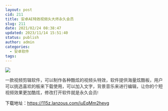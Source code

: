 ```yaml
---
layout: post
cid: 211
title: 安卓AE特效视频头大师永久会员
slug: 211
date: 2021/02/24 08:38:47
updated: 2023/11/14 15:51:40
status: publish
author: admin
categories: 
  - 安卓软件
tags: 
---
```



<div alt="潮男心博客 www.cnx0.com" >
				<p><img src="https://www.115z.com/edit/php/upload/20210224/16140960914162.jpg"></p>
<p><span style="color: rgb(51, 51, 51); font-family: Arial, 微软雅黑, sans-serif;">一款视频剪辑软件，可以制作各种酷炫的视频头特效，软件提供海量炫酷板，用户可以挑选喜欢的板来下载使用，可以加入文字，背景音乐来进行编辑，让你的个短视频效果更加酷炫，修改打开软件就是永久会员!</span></p>
<p>下载地址：<a href="https://115z.lanzous.com/iuEqMm2hevg" target="_blank">https://115z.lanzous.com/iuEqMm2hevg</a> </p>			</div>
			